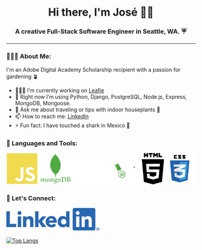 <h1 align="center">Hi there, I'm José 👋🏼</h1>
<h3 align="center">A creative Full-Stack Software Engineer in Seattle, WA. ☔️ </h3>

---

### 🙇🏻‍♂️ About Me:

I'm an Adobe Digital Academy Scholarship recipient with a passion for gardening 🪴 

- 👨🏻‍💻 I’m currently working on [Leafie](https://github.com/JoseGalvez-H/leafie)
- 🧠 Right now I’m using Python, Django, PostgreSQL, Node.js, Express, MongoDB, Mongoose.
- 💬 Ask me about traveling or tips with indoor houseplants 🌱
- 📫 How to reach me: [LinkedIn](https://www.linkedin.com/in/josegalvez-h/)
- ⚡ Fun fact: I have touched a shark in Mexico 🦈

### 💾 Languages and Tools:

![JavaScript, MongoDb, Express, Node.js, HTML5, CSS3](assets/languages2.png)

### 🔌 Let's Connect:
[![LinkedIn](assets/linkedinlogo.png)](https://www.linkedin.com/in/josegalvez-h/)

[![Top Langs](https://github-readme-stats.vercel.app/api/top-langs/?username=josegalvez-h&layout=compact&theme=vision-friendly-dark)](https://github.com/anuraghazra/github-readme-stats)







